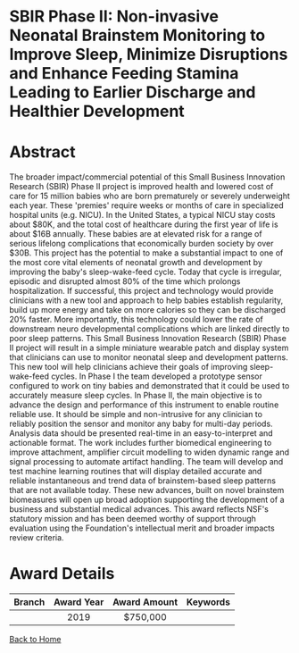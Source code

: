 
SBIR Phase II: Non-invasive Neonatal Brainstem Monitoring to Improve Sleep, Minimize Disruptions and Enhance Feeding Stamina Leading to Earlier Discharge and Healthier Development
===================================================================================================================================================================================

# Abstract


The broader impact/commercial potential of this Small Business Innovation Research (SBIR) Phase II project is improved health and lowered cost of care for 15 million babies who are born prematurely or severely underweight each year. These 'premies' require weeks or months of care in specialized hospital units (e.g. NICU). In the United States, a typical NICU stay costs about $80K, and the total cost of healthcare during the first year of life is about $16B annually. These babies are at elevated risk for a range of serious lifelong complications that economically burden society by over $30B. This project has the potential to make a substantial impact to one of the most core vital elements of neonatal growth and development by improving the baby's sleep-wake-feed cycle. Today that cycle is irregular, episodic and disrupted almost 80% of the time which prolongs hospitalization. If successful, this project and technology would provide clinicians with a new tool and approach to help babies establish regularity, build up more energy and take on more calories so they can be discharged 20% faster. More importantly, this technology could lower the rate of downstream neuro developmental complications which are linked directly to poor sleep patterns. This Small Business Innovation Research (SBIR) Phase II project will result in a simple miniature wearable patch and display system that clinicians can use to monitor neonatal sleep and development patterns. This new tool will help clinicians achieve their goals of improving sleep-wake-feed cycles. In Phase I the team developed a prototype sensor configured to work on tiny babies and demonstrated that it could be used to accurately measure sleep cycles. In Phase II, the main objective is to advance the design and performance of this instrument to enable routine reliable use. It should be simple and non-intrusive for any clinician to reliably position the sensor and monitor any baby for multi-day periods. Analysis data should be presented real-time in an easy-to-interpret and actionable format. The work includes further biomedical engineering to improve attachment, amplifier circuit modelling to widen dynamic range and signal processing to automate artifact handling. The team will develop and test machine learning routines that will display detailed accurate and reliable instantaneous and trend data of brainstem-based sleep patterns that are not available today. These new advances, built on novel brainstem biomeasures will open up broad adoption supporting the development of a business and substantial medical advances. This award reflects NSF's statutory mission and has been deemed worthy of support through evaluation using the Foundation's intellectual merit and broader impacts review criteria.  

# Award Details

|Branch|Award Year|Award Amount|Keywords|
| :---: | :---: | :---: | :---: |
||2019|$750,000||
  
  


[Back to Home](https://github.com/chrischow/dod_sbir_awards#465)